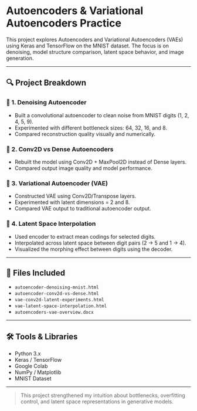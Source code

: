 # Autoencoders & Variational Autoencoders Practice

This project explores Autoencoders and Variational Autoencoders (VAEs) using Keras and TensorFlow on the MNIST dataset. The focus is on denoising, model structure comparison, latent space behavior, and image generation.

---

## 🔍 Project Breakdown

### 🧼 1. Denoising Autoencoder
- Built a convolutional autoencoder to clean noise from MNIST digits (1, 2, 4, 5, 9).
- Experimented with different bottleneck sizes: 64, 32, 16, and 8.
- Compared reconstruction quality visually and numerically.

### 🧠 2. Conv2D vs Dense Autoencoders
- Rebuilt the model using Conv2D + MaxPool2D instead of Dense layers.
- Compared output image quality and model performance.

### 🧬 3. Variational Autoencoder (VAE)
- Constructed VAE using Conv2D/Transpose layers.
- Experimented with latent dimensions = 2 and 8.
- Compared VAE output to traditional autoencoder output.

### 🔗 4. Latent Space Interpolation
- Used encoder to extract mean codings for selected digits.
- Interpolated across latent space between digit pairs (2 → 5 and 1 → 4).
- Visualized the morphing effect between digits using the decoder.

---

## 📁 Files Included

- `autoencoder-denoising-mnist.html`
- `autoencoder-conv2d-vs-dense.html`
- `vae-conv2d-latent-experiments.html`
- `vae-latent-space-interpolation.html`
- `autoencoders-vae-overview.docx`

---

## 🛠 Tools & Libraries

- Python 3.x  
- Keras / TensorFlow  
- Google Colab  
- NumPy / Matplotlib  
- MNIST Dataset

---

> This project strengthened my intuition about bottlenecks, overfitting control, and latent space representations in generative models.
